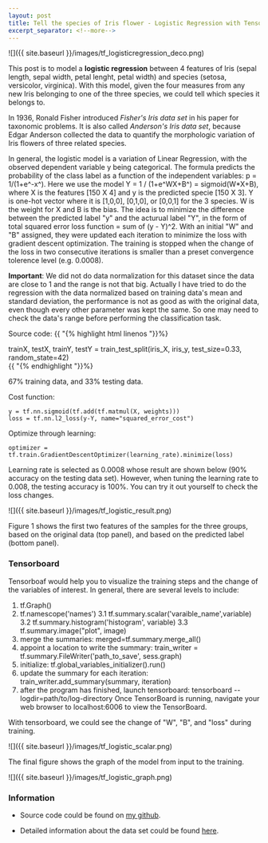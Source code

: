 ```yaml
---
layout: post
title: Tell the species of Iris flower - Logistic Regression with Tensorflow 
excerpt_separator: <!--more-->
---
```

![]({{ site.baseurl }}/images/tf_logisticregression_deco.png)
<!--more-->

This post is to model a **logistic regression** between 4 features of Iris (sepal length, sepal width, petal lenght, petal width) and species (setosa, versicolor, virginica). With this model, given the four measures from any new Iris belonging to one of the three species, we could tell which species it belongs to.

In 1936, Ronald Fisher introduced *Fisher's Iris data set* in his paper for taxonomic problems. It is also called *Anderson's Iris data set*, because Edgar Anderson collected the data to quantify the morphologic variation of Iris flowers of three related species.

In general, the logistic model is a variation of Linear Regression, with the observed dependent variable y being categorical. The formula predicts the probability of the class label as a function of the independent variables: p = 1/(1+e^-x^). Here we use the model Y = 1 / (1+e^WX+B^) = sigmoid(W*X+B), where X is the features [150 X 4] and y is the predicted specie [150 X 3]. Y is one-hot vector where it is [1,0,0], [0,1,0], or [0,0,1] for the 3 species. W is the weight for X and B is the bias. The idea is to minimize the difference between the predicted label "y" and the acturual label "Y", in the form of total squared error loss function = sum of (y - Y)^2. With an initial "W" and "B" assigned, they were updated each iteration to minimize the loss with gradient descent optimization. The training is stopped when the change of the loss in two consecutive iterations is smaller than a preset convergence tolerence level (e.g. 0.0008).

**Important**: We did not do data normalization for this dataset since the data are close to 1 and the range is not that big. Actually I have tried to do the regression with the data normalized based on training data's mean and standard deviation, the performance is not as good as with the original data, even though every other parameter was kept the same. So one may need to check the data's range before performing the classification task.


Source code:
{{ "{% highlight html linenos "}}%}
<div>trainX, testX, trainY, testY = train_test_split(iris_X, iris_y, test_size=0.33, random_state=42)</div>
{{ "{% endhighlight "}}%}

67% training data, and 33% testing data.

Cost function:

```{r eval=FALSE}
y = tf.nn.sigmoid(tf.add(tf.matmul(X, weights)))
loss = tf.nn.l2_loss(y-Y, name="squared_error_cost")
```
Optimize through learning:
```{r eval=FALSE}
optimizer = tf.train.GradientDescentOptimizer(learning_rate).minimize(loss)
```
Learning rate is selected as 0.0008 whose result are shown below (90% accuracy on the testing data set). However, when tuning the learning rate to 0.008, the testing accuracy is 100%. You can try it out yourself to check the loss changes.


![]({{ site.baseurl }}/images/tf_logistic_result.png)

Figure 1 shows the first two features of the samples for the three groups, based on the original data (top panel), and based on the predicted label (bottom panel). 

### Tensorboard

Tensorboaf would help you to visualize the training steps and the change of the variables of interest. 
In general, there are several levels to include:
1. tf.Graph()
2. tf.namescope('names')
3.1 tf.summary.scalar('varaible_name',variable)
3.2 tf.summary.histogram('histogram', variable)
3.3 tf.summary.image("plot", image)
4. merge the summaries: merged=tf.summary.merge_all()    
5. appoint a location to write the summary: train_writer = tf.summary.FileWriter('path_to_save', sess.graph)
6. initialize: tf.global_variables_initializer().run()
7. update the summary for each iteration: train_writer.add_summary(summary, iteration)
8. after the program has finished, launch tensorboard:
tensorboard --logdir=path/to/log-directory
Once TensorBoard is running, navigate your web browser to localhost:6006 to view the TensorBoard.

With tensorboard, we could see the change of "W", "B", and "loss" during training.

![]({{ site.baseurl }}/images/tf_logistic_scalar.png)

The final figure shows the graph of the model from input to the training. 

![]({{ site.baseurl }}/images/tf_logistic_graph.png)


### Information
* Source code could be found on [my github](https://github.com/pestoo0221/tensorflow_logisticregressio).

* Detailed information about the data set could be found [here](https://en.wikipedia.org/wiki/Iris_flower_data_set).